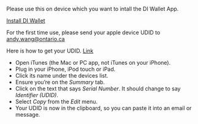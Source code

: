 
Please use this on device which you want to intall the DI Wallet App.

<a href='itms-services://?action=download-manifest&url=https://andywang1908.github.io/images/manifest.plist'>Install DI Wallet </a>

For the first time use, please send your apple device UDID to andy.wang@ontario.ca

Here is how to get your UDID. <a href='https://www.innerfence.com/howto/find-iphone-unique-device-identifier-udid'>Link</a>

<ul>
<li>Open iTunes (the Mac or PC app, not iTunes on your iPhone).</li>
<li>Plug in your iPhone, iPod touch or iPad.</li>
<li>Click its name under the devices list.</li>
<li>Ensure you’re on the <em>Summary</em> tab.</li>
<li>Click on the text that says <em>Serial Number</em>. It should change to say <em>Identifier (UDID)</em>.</li>
<li>Select <em>Copy</em> from the <em>Edit</em> menu.</li>
<li>Your UDID is now in the clipboard, so you can paste it into an email or message.</li>
</ul>
